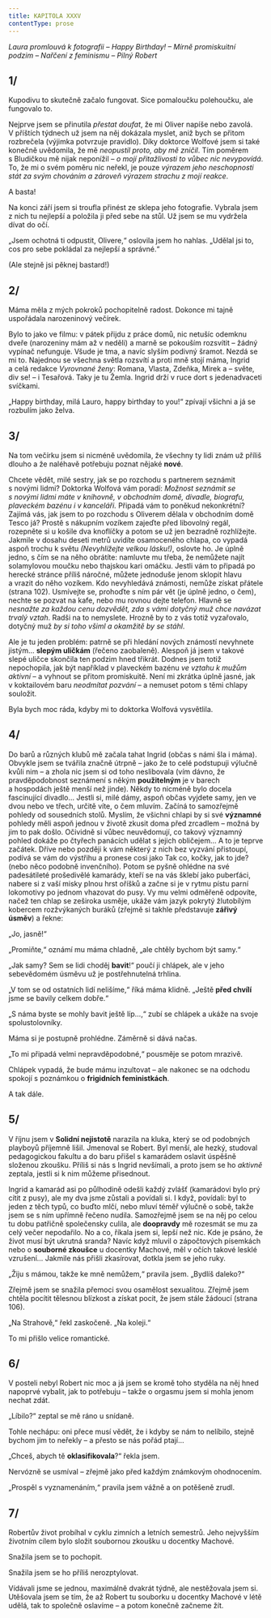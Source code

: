 ```yaml
---
title: KAPITOLA XXXV
contentType: prose
---
```


_Laura promlouvá k fotografii – Happy Birthday! – Mírně promiskuitní podzim – Nařčení z feminismu – Pilný Robert_

## 1/

Kupodivu to skutečně začalo fungovat. Sice pomaloučku polehoučku, ale fungovalo to.

Nejprve jsem se přinutila _přestat doufat_, že mi Oliver napíše nebo zavolá. V příštích týdnech už jsem na něj dokázala myslet, aniž bych se přitom rozbrečela (výjimka potvrzuje pravidlo). Díky doktorce Wolfové jsem si také konečně uvědomila, že mě _neopustil proto, aby mě zničil_. Tím poměrem s Bludičkou mě nijak neponížil – _o mojí přitažlivosti to vůbec nic nevypovídá_. To, že mi o svém poměru nic neřekl, je pouze _výrazem jeho neschopnosti stát za svým chováním a zároveň výrazem strachu z mojí reakce_.

A basta!

Na konci září jsem si troufla přinést ze sklepa jeho fotografie. Vybrala jsem z nich tu nejlepší a položila ji před sebe na stůl. Už jsem se mu vydržela dívat do očí.

„Jsem ochotná ti odpustit, Olivere,“ oslovila jsem ho nahlas. „Udělal jsi to, cos pro sebe pokládal za nejlepší a správné.“

(Ale stejně jsi pěknej bastard!)

## 2/

Máma měla z mých pokroků pochopitelně radost. Dokonce mi tajně uspořádala narozeninový večírek.

Bylo to jako ve filmu: v pátek přijdu z práce domů, nic netušíc odemknu dveře (narozeniny mám až v neděli) a marně se pokouším rozsvítit – žádný vypínač nefunguje. Všude je tma, a navíc slyším podivný šramot. Nezdá se mi to. Najednou se všechna světla rozsvítí a proti mně stojí máma, Ingrid a celá redakce _Vyrovnané ženy_: Romana, Vlasta, Zdeňka, Mirek a – světe, div se! – i Tesařová. Taky je tu Žemla. Ingrid drží v ruce dort s jedenadvaceti svíčkami.

„Happy birthday, milá Lauro, happy birthday to you!“ zpívají všichni a já se rozbulím jako želva.

## 3/

Na tom večírku jsem si nicméně uvědomila, že všechny ty lidi znám už příliš dlouho a že naléhavě potřebuju poznat nějaké **nové**.

Chcete vědět, milé sestry, jak se po rozchodu s partnerem seznámit s novými lidmi? Doktorka Wolfová vám poradí: _Možnost seznámit se s novými lidmi máte v_ _knihovně, v obchodním domě, divadle, biografu, plaveckém bazénu i v kanceláři._ Připadá vám to poněkud nekonkrétní? Zajímá vás, jak jsem to po rozchodu s Oliverem dělala v obchodním domě Tesco já? Prostě s nákupním vozíkem zajeďte před libovolný regál, rozepněte si u košile dva knoflíčky a potom se už jen bezradně rozhlížejte. Jakmile v dosahu deseti metrů uvidíte osamoceného chlapa, co vypadá aspoň trochu k světu _(Nevyhlížejte velkou lásku!)_, oslovte ho. Je úplně jedno, s čím se na něho obrátíte: namluvte mu třeba, že nemůžete najít solamylovou moučku nebo thajskou kari omáčku. Jestli vám to připadá po herecké stránce příliš náročné, můžete jednoduše jenom sklopit hlavu a vrazit do něho vozíkem. Kdo nevyhledává známosti, nemůže získat přátele (strana 102). Usmívejte se, prohoďte s ním pár vět (je úplně jedno, o čem), nechte se pozvat na kafe, nebo mu rovnou dejte telefon. Hlavně se _nesnažte za každou cenu dozvědět, zda s vámi dotyčný muž chce navázat trvalý vztah_. Radši na to nemyslete. Hrozně by to z vás totiž vyzařovalo, dotyčný muž _by si toho všiml a okamžitě by se stáhl_.

Ale je tu jeden problém: patrně se při hledání nových známostí nevyhnete jistým… **slepým uličkám** (řečeno zaobaleně). Alespoň já jsem v takové slepé uličce skončila ten podzim hned třikrát. Dodnes jsem totiž nepochopila, jak být například v plaveckém bazénu _ve vztahu k_ _mužům_ _aktivní_ – a vyhnout se přitom promiskuitě. Není mi zkrátka úplně jasné, jak v koktailovém baru _neodmítat pozvání_ – a nemuset potom s těmi chlapy souložit.

Byla bych moc ráda, kdyby mi to doktorka Wolfová vysvětlila.

## 4/

Do barů a různých klubů mě začala tahat Ingrid (občas s námi šla i máma). Obvykle jsem se tvářila značně útrpně – jako že to celé podstupuji výlučně kvůli nim – a zhola nic jsem si od toho neslibovala (vím dávno, že pravděpodobnost seznámení s někým **použitelným** je v barech a hospodách ještě menší než jinde). Někdy to nicméně bylo docela fascinující divadlo… Jestli si, milé dámy, aspoň občas vyjdete samy, jen ve dvou nebo ve třech, určitě víte, o čem mluvím. Začíná to samozřejmě pohledy od sousedních stolů. Myslím, že všichni chlapi by si své **významné** pohledy měli aspoň jednou v životě zkusit doma před zrcadlem – možná by jim to pak došlo. Očividně si vůbec neuvědomují, co takový významný pohled dokáže po čtyřech panácích udělat s jejich obličejem… A to je teprve začátek. Dříve nebo později k vám některý z nich bez vyzvání přistoupí, podívá se vám do výstřihu a pronese cosi jako Tak co, kočky, jak to jde? (nebo něco podobně invenčního). Potom se pyšně ohlédne na své padesátileté prošedivělé kamarády, kteří se na vás šklebí jako puberťáci, nabere si z vaší misky plnou hrst oříšků a začne si je v rytmu pístu parní lokomotivy po jednom vhazovat do pusy. Vy mu velmi odměřeně odpovíte, načež ten chlap se zeširoka usměje, ukáže vám jazyk pokrytý žlutobílým kobercem rozžvýkaných buráků (zřejmě si takhle představuje **zářivý úsměv**) a řekne:

„Jo, jasně!“

„Promiňte,“ oznámí mu máma chladně, „ale chtěly bychom být samy.“

„Jak samy? Sem se lidi choděj **bavit**!“ poučí ji chlápek, ale v jeho sebevědomém úsměvu už je postřehnutelná trhlina.

„V tom se od ostatních lidí nelišíme,“ říká máma klidně. „Ještě **před chvílí** jsme se bavily celkem dobře.“

„S náma byste se mohly bavit ještě líp…,“ zubí se chlápek a ukáže na svoje spolustolovníky.

Máma si je postupně prohlédne. Záměrně si dává načas.

„To mi připadá velmi nepravděpodobné,“ pousměje se potom mrazivě.

Chlápek vypadá, že bude mámu inzultovat – ale nakonec se na odchodu spokojí s poznámkou o **frigidních feministkách**.

A tak dále.

## 5/

V říjnu jsem v **Solidní nejistotě** narazila na kluka, který se od podobných playboyů příjemně lišil. Jmenoval se Robert. Byl menší, ale hezký, studoval pedagogickou fakultu a do baru přišel s kamarádem oslavit úspěšně složenou zkoušku. Příliš si nás s Ingrid nevšímali, a proto jsem se ho _aktivně_ zeptala, jestli si k nim můžeme přisednout.

Ingrid a kamarád asi po půlhodině odešli každý zvlášť (kamarádovi bylo prý cítit z pusy), ale my dva jsme zůstali a povídali si. I když, povídali: byl to jeden z těch typů, co buďto mlčí, nebo mluví téměř výlučně o sobě, takže jsem se s ním upřímně řečeno nudila. Samozřejmě jsem se na něj po celou tu dobu patřičně společensky culila, ale **doopravdy** mě rozesmát se mu za celý večer nepodařilo. No a co, říkala jsem si, lepší než nic. Kde je psáno, že život musí být ukrutná sranda? Navíc když mluvil o zápočtových písemkách nebo o **souborné zkoušce** u docentky Machové, měl v očích takové lesklé vzrušení… Jakmile nás přišli zkasírovat, dotkla jsem se jeho ruky.

„Žiju s mámou, takže ke mně nemůžem,“ pravila jsem. „Bydlíš daleko?“

Zřejmě jsem se snažila přemoci svou osamělost sexualitou. Zřejmě jsem chtěla pocítit tělesnou blízkost a získat pocit, že jsem stále žádoucí (strana 106).

„Na Strahově,“ řekl zaskočeně. „Na koleji.“

To mi přišlo velice romantické.

## 6/

V posteli nebyl Robert nic moc a já jsem se kromě toho styděla na něj hned napoprvé vybalit, jak to potřebuju – takže o orgasmu jsem si mohla jenom nechat zdát.

„Líbilo?“ zeptal se mě ráno u snídaně.

Tohle nechápu: oni přece musí vědět, že i kdyby se nám to nelíbilo, stejně bychom jim to neřekly – a přesto se nás pořád ptají…

„Chceš, abych tě **oklasifikovala**?“ řekla jsem.

Nervózně se usmíval – zřejmě jako před každým známkovým ohodnocením.

„Prospěl s vyznamenáním,“ pravila jsem vážně a on potěšeně zrudl.

## 7/

Robertův život probíhal v cyklu zimních a letních semestrů. Jeho nejvyšším životním cílem bylo složit soubornou zkoušku u docentky Machové.

Snažila jsem se to pochopit.

Snažila jsem se ho příliš nerozptylovat.

Vídávali jsme se jednou, maximálně dvakrát týdně, ale nestěžovala jsem si. Utěšovala jsem se tím, že až Robert tu souborku u docentky Machové v létě udělá, tak to společně oslavíme – a potom konečně začneme žít.
